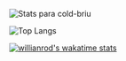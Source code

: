 

![Stats para cold-briu](https://github-readme-stats.vercel.app/api?username=ralexale&show_icons=true&theme=transparent&hide_title=true)

![Top Langs](https://github-readme-stats.vercel.app/api/top-langs/?username=ralexale)

[![willianrod's wakatime stats](https://github-readme-stats.vercel.app/api/wakatime?username=@riilax)](https://github.com/anuraghazra/github-readme-stats)
